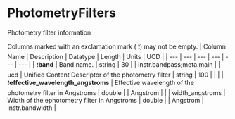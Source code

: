 # PhotometryFilters
Photometry filter information


Columns marked with an exclamation mark ( :exclamation:) may not be empty.
| Column Name | Description | Datatype | Length | Units  | UCD |
| --- | --- | --- | --- | --- | --- |
| :exclamation:**band** | Band name. | string | 30 |  | instr.bandpass;meta.main  |
| ucd | Unified Content Descriptor of the photometry filter | string | 100 |  |   |
| :exclamation:**effective_wavelength_angstroms** | Effective wavelength of the photometry filter in Angstroms | double |  | Angstrom |   |
| width_angstroms | Width of the ephotometry filter in Angstroms | double |  | Angstrom | instr.bandwidth  |

